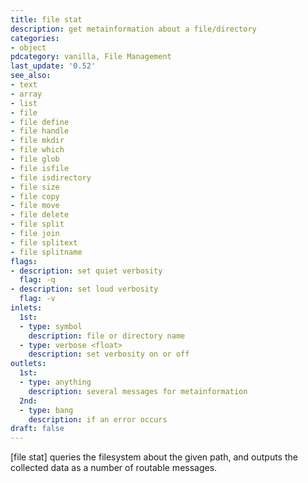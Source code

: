 ```yaml
---
title: file stat
description: get metainformation about a file/directory
categories:
- object
pdcategory: vanilla, File Management
last_update: '0.52'
see_also:
- text
- array
- list
- file
- file define
- file handle
- file mkdir
- file which
- file glob
- file isfile
- file isdirectory
- file size
- file copy
- file move
- file delete
- file split
- file join
- file splitext
- file splitname
flags:
- description: set quiet verbosity
  flag: -q
- description: set loud verbosity
  flag: -v
inlets:
  1st:
  - type: symbol
    description: file or directory name
  - type: verbose <float>
    description: set verbosity on or off
outlets:
  1st:
  - type: anything
    description: several messages for metainformation
  2nd:
  - type: bang
    description: if an error occurs
draft: false
---
```

[file stat] queries the filesystem about the given path, and outputs the collected data as a number of routable messages.
